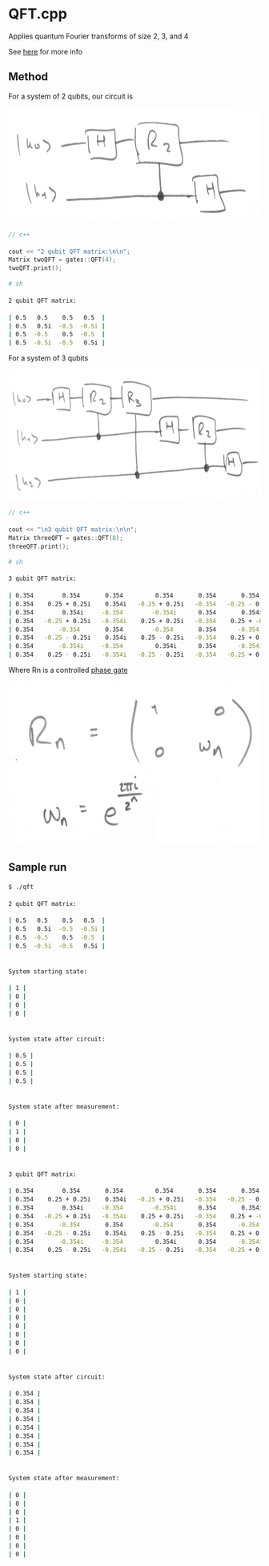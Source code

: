 # QFT.cpp

Applies quantum Fourier transforms of size 2, 3, and 4

See [here](https://en.wikipedia.org/wiki/Quantum_Fourier_transform) for more info

## Method

For a system of 2 qubits, our circuit is
<p><img src="../img/QFT/2.jpg" height="228" width="669"></p>

```cpp
// c++

cout << "2 qubit QFT matrix:\n\n";
Matrix twoQFT = gates::QFT(4);
twoQFT.print();
```
```sh
# sh

2 qubit QFT matrix:

| 0.5   0.5    0.5   0.5  |
| 0.5   0.5i  -0.5  -0.5i |
| 0.5  -0.5    0.5  -0.5  |
| 0.5  -0.5i  -0.5   0.5i |
```

For a system of 3 qubits
<p><img src="../img/QFT/3.jpg" height="260" width="721"></p>

```cpp
// c++

cout << "\n3 qubit QFT matrix:\n\n";
Matrix threeQFT = gates::QFT(8);
threeQFT.print();
```
```sh
# sh

3 qubit QFT matrix:

| 0.354        0.354       0.354         0.354       0.354       0.354        0.354         0.354      |
| 0.354    0.25 + 0.25i    0.354i   -0.25 + 0.25i   -0.354   -0.25 - 0.25i   -0.354i    0.25 + -0.25i  |
| 0.354        0.354i     -0.354        -0.354i      0.354       0.354i      -0.354        -0.354i     |
| 0.354   -0.25 + 0.25i   -0.354i    0.25 + 0.25i   -0.354    0.25 + -0.25i   0.354i   -0.25 + -0.25i  |
| 0.354       -0.354       0.354        -0.354       0.354      -0.354        0.354        -0.354      |
| 0.354   -0.25 - 0.25i    0.354i    0.25 - 0.25i   -0.354    0.25 + 0.25i   -0.354i   -0.25 + 0.25i   |
| 0.354       -0.354i     -0.354         0.354i      0.354      -0.354i      -0.354         0.354i     |
| 0.354    0.25 - 0.25i   -0.354i   -0.25 - 0.25i   -0.354   -0.25 + 0.25i    0.354i    0.25 + 0.25i   |
```

Where Rn is a controlled [phase gate](https://en.wikipedia.org/wiki/Quantum_gate#Phase_shift_gates)
<p><img src="../img/QFT/R.jpg" height="327" width="503"></p>


## Sample run

```sh
$ ./qft

2 qubit QFT matrix:

| 0.5   0.5    0.5   0.5  |
| 0.5   0.5i  -0.5  -0.5i |
| 0.5  -0.5    0.5  -0.5  |
| 0.5  -0.5i  -0.5   0.5i |


System starting state:

| 1 |
| 0 |
| 0 |
| 0 |


System state after circuit:

| 0.5 |
| 0.5 |
| 0.5 |
| 0.5 |


System state after measurement:

| 0 |
| 1 |
| 0 |
| 0 |


3 qubit QFT matrix:

| 0.354        0.354       0.354         0.354       0.354       0.354        0.354         0.354      |
| 0.354    0.25 + 0.25i    0.354i   -0.25 + 0.25i   -0.354   -0.25 - 0.25i   -0.354i    0.25 + -0.25i  |
| 0.354        0.354i     -0.354        -0.354i      0.354       0.354i      -0.354        -0.354i     |
| 0.354   -0.25 + 0.25i   -0.354i    0.25 + 0.25i   -0.354    0.25 + -0.25i   0.354i   -0.25 + -0.25i  |
| 0.354       -0.354       0.354        -0.354       0.354      -0.354        0.354        -0.354      |
| 0.354   -0.25 - 0.25i    0.354i    0.25 - 0.25i   -0.354    0.25 + 0.25i   -0.354i   -0.25 + 0.25i   |
| 0.354       -0.354i     -0.354         0.354i      0.354      -0.354i      -0.354         0.354i     |
| 0.354    0.25 - 0.25i   -0.354i   -0.25 - 0.25i   -0.354   -0.25 + 0.25i    0.354i    0.25 + 0.25i   |


System starting state:

| 1 |
| 0 |
| 0 |
| 0 |
| 0 |
| 0 |
| 0 |
| 0 |


System state after circuit:

| 0.354 |
| 0.354 |
| 0.354 |
| 0.354 |
| 0.354 |
| 0.354 |
| 0.354 |
| 0.354 |


System state after measurement:

| 0 |
| 0 |
| 0 |
| 1 |
| 0 |
| 0 |
| 0 |
| 0 |
```
